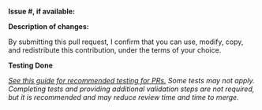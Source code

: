**Issue #, if available:**

**Description of changes:**


By submitting this pull request, I confirm that you can use, modify, copy, and redistribute this contribution, under the terms of your choice.

<!-- If this is a security issue, please do not discuss on GitHub. Please report any suspected or confirmed security issues to AWS Security https://aws.amazon.com/security/vulnerability-reporting/ -->

**Testing Done**

<!-- Include information regarding the testing that was completed with this changes. Where applicable, include details steps to replicate. -->

*[See this guide for recommended testing for PRs.](doc/CONTRIBUTING.md#testing-changes) Some tests may not apply. Completing tests and providing additional validation steps are not required, but it is recommended and may reduce review time and time to merge.*
